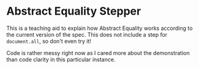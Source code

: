# Abstract Equality Stepper

This is a teaching aid to explain how Abstract Equality works according to the current version of the spec. This does not include a step for `document.all`, so don't even try it!

Code is rather messy right now as I cared more about the demonstration than code clarity in this particular instance.